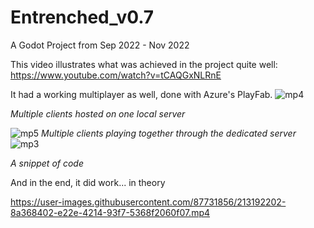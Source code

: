 # Entrenched_v0.7
 A Godot Project from Sep 2022 - Nov 2022

This video illustrates what was achieved in the project quite well:
https://www.youtube.com/watch?v=tCAQGxNLRnE

It had a working multiplayer as well, done with Azure's PlayFab.
![mp4](https://user-images.githubusercontent.com/87731856/213191189-439bf688-c977-4fdc-9f78-33b30c562829.jpg)

*Multiple clients hosted on one local server*

![mp5](https://user-images.githubusercontent.com/87731856/213191362-2d92575a-5da8-474e-880c-d520feb5bacf.jpg)
*Multiple clients playing together through the dedicated server*
![mp3](https://user-images.githubusercontent.com/87731856/213191838-54794b80-971f-4bd3-8c96-675dbcd04431.jpg)

*A snippet of code*

And in the end, it did work... in theory

https://user-images.githubusercontent.com/87731856/213192202-8a368402-e22e-4214-93f7-5368f2060f07.mp4

